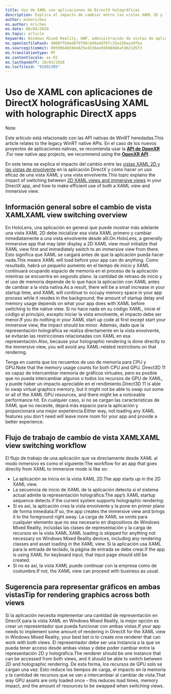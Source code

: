 ```yaml
---
title: Uso de XAML con aplicaciones de DirectX holográficas
description: Explica el impacto de cambiar entre las vistas XAML 2D y las vistas de envolvente en la aplicación DirectX y cómo hacer un uso eficaz de una vista XAML y una vista envolvente.
author: mikeriches
ms.author: mriches
ms.date: 08/04/2020
ms.topic: article
keywords: Windows Mixed Reality, UWP, administración de vistas de aplicaciones, XAML, teclado, tutorial, DirectX
ms.openlocfilehash: 4908ffbded879709c848a4d767c35a150aa3dfba
ms.sourcegitcommit: 09599b4034be825e4536eeb9566968afd021d5f3
ms.translationtype: MT
ms.contentlocale: es-ES
ms.lasthandoff: 10/03/2020
ms.locfileid: "91691305"
---
```

# <a name="using-xaml-with-holographic-directx-apps"></a><span data-ttu-id="a8d3f-104">Uso de XAML con aplicaciones de DirectX holográficas</span><span class="sxs-lookup"><span data-stu-id="a8d3f-104">Using XAML with holographic DirectX apps</span></span>

> [!NOTE]
> <span data-ttu-id="a8d3f-105">Este artículo está relacionado con las API nativas de WinRT heredadas.</span><span class="sxs-lookup"><span data-stu-id="a8d3f-105">This article relates to the legacy WinRT native APIs.</span></span>  <span data-ttu-id="a8d3f-106">En el caso de los nuevos proyectos de aplicaciones nativas, se recomienda usar la **[API de OpenXR](../native/openxr-getting-started.md)** .</span><span class="sxs-lookup"><span data-stu-id="a8d3f-106">For new native app projects, we recommend using the **[OpenXR API](../native/openxr-getting-started.md)** .</span></span>

<span data-ttu-id="a8d3f-107">En este tema se explica el impacto del cambio entre las [vistas XAML 2D y las vistas de envolvente](../../design/app-views.md) en la aplicación DirectX y cómo hacer un uso eficaz de una vista XAML y una vista envolvente.</span><span class="sxs-lookup"><span data-stu-id="a8d3f-107">This topic explains the impact of switching between [2D XAML views and immersive views](../../design/app-views.md) in your DirectX app, and how to make efficient use of both a XAML view and immersive view.</span></span>

## <a name="xaml-view-switching-overview"></a><span data-ttu-id="a8d3f-108">Información general sobre el cambio de vista XAML</span><span class="sxs-lookup"><span data-stu-id="a8d3f-108">XAML view switching overview</span></span>

<span data-ttu-id="a8d3f-109">En HoloLens, una aplicación en general que puede mostrar más adelante una vista XAML 2D debe inicializar esa vista XAML primero y cambiar inmediatamente a una vista envolvente desde allí.</span><span class="sxs-lookup"><span data-stu-id="a8d3f-109">On HoloLens, a generally immersive app that may later display a 2D XAML view must initialize that XAML view first and immediately switch to an immersive view from there.</span></span> <span data-ttu-id="a8d3f-110">Esto significa que XAML se cargará antes de que la aplicación pueda hacer nada.</span><span class="sxs-lookup"><span data-stu-id="a8d3f-110">This means XAML will load before your app can do anything.</span></span> <span data-ttu-id="a8d3f-111">Como resultado, habrá un pequeño aumento en el tiempo de inicio y XAML continuará ocupando espacio de memoria en el proceso de la aplicación mientras se encuentra en segundo plano. la cantidad de retraso de inicio y el uso de memoria depende de lo que hace la aplicación con XAML antes de cambiar a la vista nativa.</span><span class="sxs-lookup"><span data-stu-id="a8d3f-111">As a result, there will be a small increase in your startup time, and XAML will continue to occupy memory space in your app process while it resides in the background; the amount of startup delay and memory usage depends on what your app does with XAML before switching to the native view.</span></span> <span data-ttu-id="a8d3f-112">Si no hace nada en su código XAML, inicie el código al principio, excepto iniciar la vista envolvente, el impacto debe ser menor.</span><span class="sxs-lookup"><span data-stu-id="a8d3f-112">If you do nothing in your XAML start up code at first except start your immersive view, the impact should be minor.</span></span> <span data-ttu-id="a8d3f-113">Además, dado que la representación holográfica se realiza directamente en la vista envolvente, se evitarán las restricciones relacionadas con XAML en esa representación.</span><span class="sxs-lookup"><span data-stu-id="a8d3f-113">Also, because your holographic rendering is done directly to the immersive view, you will avoid any XAML-related restrictions on that rendering.</span></span>

<span data-ttu-id="a8d3f-114">Tenga en cuenta que los recuentos de uso de memoria para CPU y GPU.</span><span class="sxs-lookup"><span data-stu-id="a8d3f-114">Note that the memory usage counts for both CPU and GPU.</span></span> <span data-ttu-id="a8d3f-115">Direct3D 11 es capaz de intercambiar memoria de gráficos virtuales, pero es posible que no pueda intercambiar algunos o todos los recursos de GPU de XAML, y puede haber un impacto apreciable en el rendimiento.</span><span class="sxs-lookup"><span data-stu-id="a8d3f-115">Direct3D 11 is able to swap virtual graphics memory, but it might not be able to swap out some or all of the XAML GPU resources, and there might be a noticeable performance hit.</span></span> <span data-ttu-id="a8d3f-116">En cualquier caso, si no se cargan las características de XAML que no necesite, dejará más espacio para la aplicación y proporcionará una mejor experiencia.</span><span class="sxs-lookup"><span data-stu-id="a8d3f-116">Either way, not loading any XAML features you don't need will leave more room for your app and provide a better experience.</span></span>

## <a name="xaml-view-switching-workflow"></a><span data-ttu-id="a8d3f-117">Flujo de trabajo de cambio de vista XAML</span><span class="sxs-lookup"><span data-stu-id="a8d3f-117">XAML view switching workflow</span></span>

<span data-ttu-id="a8d3f-118">El flujo de trabajo de una aplicación que va directamente desde XAML al modo inmersivo es como el siguiente:</span><span class="sxs-lookup"><span data-stu-id="a8d3f-118">The workflow for an app that goes directly from XAML to immersive mode is like so:</span></span>
* <span data-ttu-id="a8d3f-119">La aplicación se inicia en la vista XAML 2D.</span><span class="sxs-lookup"><span data-stu-id="a8d3f-119">The app starts up in the 2D XAML view.</span></span>
* <span data-ttu-id="a8d3f-120">La secuencia de inicio de XAML de la aplicación detecta si el sistema actual admite la representación holográfica:</span><span class="sxs-lookup"><span data-stu-id="a8d3f-120">The app’s XAML startup sequence detects if the current system supports holographic rendering:</span></span>
* <span data-ttu-id="a8d3f-121">Si es así, la aplicación crea la vista envolvente y la pone en primer plano de forma inmediata.</span><span class="sxs-lookup"><span data-stu-id="a8d3f-121">If so, the app creates the immersive view and brings it to the foreground right away.</span></span> <span data-ttu-id="a8d3f-122">La carga de XAML se omite para cualquier elemento que no sea necesario en dispositivos de Windows Mixed Reality, incluidas las clases de representación y la carga de recursos en la vista XAML.</span><span class="sxs-lookup"><span data-stu-id="a8d3f-122">XAML loading is skipped for anything not necessary on Windows Mixed Reality devices, including any rendering classes and asset loading in the XAML view.</span></span> <span data-ttu-id="a8d3f-123">Si la aplicación usa XAML para la entrada de teclado, la página de entrada se debe crear.</span><span class="sxs-lookup"><span data-stu-id="a8d3f-123">If the app is using XAML for keyboard input, that input page should still be created.</span></span>
* <span data-ttu-id="a8d3f-124">Si no es así, la vista XAML puede continuar con la empresa como de costumbre.</span><span class="sxs-lookup"><span data-stu-id="a8d3f-124">If not, the XAML view can proceed with business as usual.</span></span>

## <a name="tip-for-rendering-graphics-across-both-views"></a><span data-ttu-id="a8d3f-125">Sugerencia para representar gráficos en ambas vistas</span><span class="sxs-lookup"><span data-stu-id="a8d3f-125">Tip for rendering graphics across both views</span></span>

<span data-ttu-id="a8d3f-126">Si la aplicación necesita implementar una cantidad de representación en DirectX para la vista XAML en Windows Mixed Reality, la mejor opción es crear un representador que pueda funcionar con ambas vistas.</span><span class="sxs-lookup"><span data-stu-id="a8d3f-126">If your app needs to implement some amount of rendering in DirectX for the XAML view in Windows Mixed Reality, your best bet is to create one renderer that can work with both views.</span></span> <span data-ttu-id="a8d3f-127">El representador debe ser una instancia a la que se pueda tener acceso desde ambas vistas y debe poder cambiar entre la representación 2D y holográfica.</span><span class="sxs-lookup"><span data-stu-id="a8d3f-127">The renderer should be one instance that can be accessed from both views, and it should be able to switch between 2D and holographic rendering.</span></span> <span data-ttu-id="a8d3f-128">De esta forma, los recursos de GPU solo se cargan una vez: Esto reduce los tiempos de carga, el impacto en la memoria y la cantidad de recursos que se van a intercambiar al cambiar de vista.</span><span class="sxs-lookup"><span data-stu-id="a8d3f-128">That way GPU assets are only loaded once - this reduces load times, memory impact, and the amount of resources to be swapped when switching views.</span></span>
